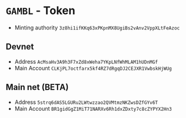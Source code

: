 
# `GAMBL` - Token

- Minting authority `3z8hi1ifKKq63xPKpnMX8UgiBs2vAnv2VppXLtFeAzoc`

## Devnet

- Address `AcMsaHv3A9h3F7xZd8xWeha7YKpLNfWhMLAM1hUDnMGf`
- Main Account `CLKjPL7octfarx5kf4RZ7dRgqDJ2CEJXR1VwbskHjWUg`

## Main net (BETA)

- Address `5strq6dAS5LGURu2LWtwzzao2QVMtmzNKZwsDZfGYv6T`
- Main Account `BR1gidGgZ1MiT71NARXv6Rh1dxZDxty7c8cZYPYX2Hn3`